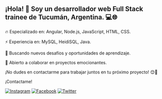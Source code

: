 ## ¡Hola! 👋 Soy un desarrollador web Full Stack trainee de Tucumán, Argentina. 💻🌐

🔥 Especializado en: Angular, Node.js, JavaScript, HTML, CSS.

⚡ Experiencia en: MySQL, HeidiSQL, Java.

🚀 Buscando nuevos desafíos y oportunidades de aprendizaje.

🤝 Abierto a colaborar en proyectos emocionantes.

¡No dudes en contactarme para trabajar juntos en tu próximo proyecto! 😊🌟


¡Contactame!

[![Instagram](https://img.shields.io/badge/Instagram-%40leanggimenez-%23E4405F?style=flat-square&logo=instagram&logoColor=white)](https://www.instagram.com/leanggimenez)
    [![Facebook](https://img.shields.io/badge/Facebook-%40Nagux.Gimenez-%231877F2?style=flat-square&logo=facebook&logoColor=white)](https://www.facebook.com/Nagux.Gimenez)
    [![Twitter](https://img.shields.io/badge/Twitter-%40LeanShurez-%231DA1F2?style=flat-square&logo=twitter&logoColor=white)](https://www.twitter.com/LeanShurez)
